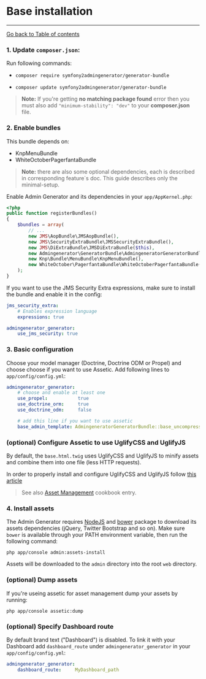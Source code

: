 # Base installation
---------------------------------------

[Go back to Table of contents][back-to-index]


### 1. Update `composer.json`:

Run following commands:

* `composer require symfony2admingenerator/generator-bundle`

* `composer update symfony2admingenerator/generator-bundle`

> **Note:** If you're getting **no matching package found** error then you must also add `"minimum-stability": "dev"` to your **composer.json** file.

### 2. Enable bundles

This bundle depends on:

 * KnpMenuBundle
 * WhiteOctoberPagerfantaBundle

> **Note:** there are also some optional dependencies, each is described in corresponding feature`s doc. This guide describes only the minimal-setup. 

Enable Admin Generator and its dependencies in your `app/AppKernel.php`:

```php
<?php
public function registerBundles()
{
    $bundles = array(
        // ...
        new JMS\AopBundle\JMSAopBundle(),
        new JMS\SecurityExtraBundle\JMSSecurityExtraBundle(),
        new JMS\DiExtraBundle\JMSDiExtraBundle($this),
        new Admingenerator\GeneratorBundle\AdmingeneratorGeneratorBundle(),
        new Knp\Bundle\MenuBundle\KnpMenuBundle(),
        new WhiteOctober\PagerfantaBundle\WhiteOctoberPagerfantaBundle(),
    );
}
```

If you want to use the JMS Security Extra expressions, make sure to install the bundle and enable it in the config:

```yaml
jms_security_extra:
    # Enables expression language
    expressions: true

admingenerator_generator:
	use_jms_security: true
```

### 3. Basic configuration

Choose your model manager (Doctrine, Doctrine ODM or Propel) and choose choose if you want to use Assetic. Add following lines to `app/config/config.yml`:

```yaml
admingenerator_generator:
    # choose and enable at least one
    use_propel:           true
    use_doctrine_orm:     true
    use_doctrine_odm:     false

    # add this line if you want to use assetic
    base_admin_template: AdmingeneratorGeneratorBundle::base_uncompressed.html.twig
```

### (optional) Configure Assetic to use UglifyCSS and UglifyJS

By default, the `base.html.twig` uses UglifyCSS and UglifyJS to minify assets and combine them into one file (less HTTP requests).

In order to properly install and configure UglifyCSS and UglifyJS follow [this article](http://symfony.com/doc/current/cookbook/assetic/uglifyjs.html)

> See also [Asset Management](http://symfony.com/doc/current/cookbook/assetic/asset_management.html) cookbook entry.

### 4. Install assets

The Admin Generator requires [NodeJS](http://nodejs.org/) and [bower](http://bower.io/) package to download its assets dependencies (jQuery, Twitter Bootstrap and so on).
Make sure `bower` is available through your PATH environment variable, then run the following command:

`php app/console admin:assets-install`

Assets will be downloaded to the `admin` directory into the root `web` directory. 

### (optional) Dump assets

If you're useing assetic for asset management dump your assets by running:

`php app/console assetic:dump`

### (optional) Specify Dashboard route

By default brand text ("Dashboard") is disabled. To link it with your Dashboard add `dashboard_route` under `admingenerator_generator` in your `app/config/config.yml`:

```yaml
admingenerator_generator:
    dashboard_route:     MyDashboard_path
```

[back-to-index]: ../documentation.md